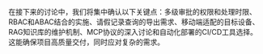 在接下来的讨论中，我们将集中确认以下关键点：多级审批的权限和处理时限、RBAC和ABAC结合的实施、请假记录查询的导出需求、移动端适配的目标设备、RAG知识库的维护机制、MCP协议的深入讨论和自动化部署的CI/CD工具选择。这能确保项目高质量交付，同时应对复杂的需求。
